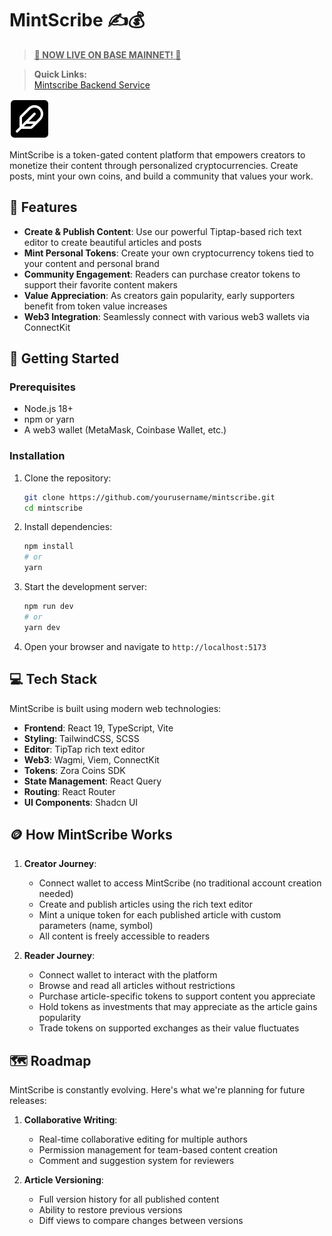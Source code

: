 # MintScribe ✍️💰

> **<ins>🚀 NOW LIVE ON BASE MAINNET! 🚀</ins>**

> **Quick Links:**  
> [Mintscribe Backend Service](https://github.com/akbaridria/mintscribe-backend)

![MintScribe Logo](public/feather.svg)

MintScribe is a token-gated content platform that empowers creators to monetize their content through personalized cryptocurrencies. Create posts, mint your own coins, and build a community that values your work.

## 🌟 Features

- **Create & Publish Content**: Use our powerful Tiptap-based rich text editor to create beautiful articles and posts
- **Mint Personal Tokens**: Create your own cryptocurrency tokens tied to your content and personal brand
- **Community Engagement**: Readers can purchase creator tokens to support their favorite content makers
- **Value Appreciation**: As creators gain popularity, early supporters benefit from token value increases
- **Web3 Integration**: Seamlessly connect with various web3 wallets via ConnectKit

## 🚀 Getting Started

### Prerequisites
- Node.js 18+ 
- npm or yarn
- A web3 wallet (MetaMask, Coinbase Wallet, etc.)

### Installation

1. Clone the repository:
   ```bash
   git clone https://github.com/yourusername/mintscribe.git
   cd mintscribe
   ```

2. Install dependencies:
   ```bash
   npm install
   # or
   yarn
   ```

3. Start the development server:
   ```bash
   npm run dev
   # or
   yarn dev
   ```

4. Open your browser and navigate to `http://localhost:5173`

## 💻 Tech Stack

MintScribe is built using modern web technologies:

- **Frontend**: React 19, TypeScript, Vite
- **Styling**: TailwindCSS, SCSS
- **Editor**: TipTap rich text editor
- **Web3**: Wagmi, Viem, ConnectKit
- **Tokens**: Zora Coins SDK
- **State Management**: React Query
- **Routing**: React Router
- **UI Components**: Shadcn UI

## 🪙 How MintScribe Works

1. **Creator Journey**:
   - Connect wallet to access MintScribe (no traditional account creation needed)
   - Create and publish articles using the rich text editor
   - Mint a unique token for each published article with custom parameters (name, symbol)
   - All content is freely accessible to readers

2. **Reader Journey**:
   - Connect wallet to interact with the platform
   - Browse and read all articles without restrictions
   - Purchase article-specific tokens to support content you appreciate
   - Hold tokens as investments that may appreciate as the article gains popularity
   - Trade tokens on supported exchanges as their value fluctuates

## 🗺️ Roadmap

MintScribe is constantly evolving. Here's what we're planning for future releases:

1. **Collaborative Writing**: 
   - Real-time collaborative editing for multiple authors
   - Permission management for team-based content creation
   - Comment and suggestion system for reviewers

2. **Article Versioning**:
   - Full version history for all published content
   - Ability to restore previous versions
   - Diff views to compare changes between versions